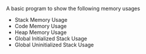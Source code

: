A basic program to show the following memory usages

- Stack Memory Usage
- Code Memory Usage
- Heap Memory Usage
- Global Initialized Stack Usage
- Global Uninitialized Stack Usage
